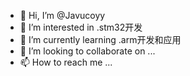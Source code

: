 - 👋 Hi, I’m @Javucoyy
- 👀 I’m interested in .stm32开发
- 🌱 I’m currently learning .arm开发和应用
- 💞️ I’m looking to collaborate on ...
- 📫 How to reach me ...

<!---
Javucoyy/Javucoyy is a ✨ special ✨ repository because its `README.md` (this file) appears on your GitHub profile.
You can click the Preview link to take a look at your changes.
--->
